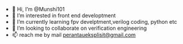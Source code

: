 - 👋 Hi, I’m @Munshi101
- 👀 I’m interested in front end developtment 
- 🌱 I’m currently learning fpv develptment,verilog coding, python etc 
- 💞️ I’m looking to collaborate on verification engineering
- 📫 reach me by mail perantaueksplisit@gmail.com

<!---
Munshi101/Munshi101 is a ✨ special ✨ repository because its `README.md` (this file) appears on your GitHub profile.
You can click the Preview link to take a look at your changes.
--->
